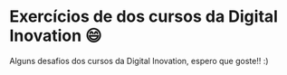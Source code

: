 # Exercícios de dos cursos da Digital Inovation :smile:

Alguns desafios dos cursos da Digital Inovation, espero que goste!! :)



